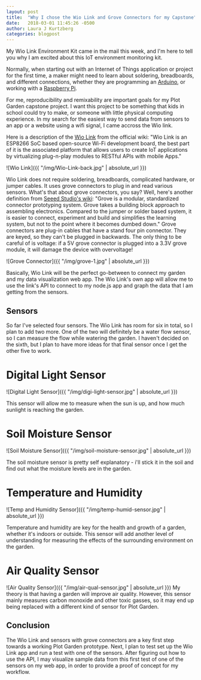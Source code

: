 ```yaml
---
layout: post
title:  "Why I chose the Wio Link and Grove Connectors for my Capstone"
date:   2018-03-01 11:45:26 -0500
author: Laura J Kurtzberg
categories: blogpost
---
```


My Wio Link Environment Kit came in the mail this week, and I'm here to tell you why I am
excited about this IoT environment monitoring kit.

Normally, when starting out with an Internet of Things application or project for the first
time, a maker might need to learn about soldering, breadboards, and different connections,
whether they are programming an [Arduino](https://www.arduino.cc/), or working with a [Raspberry Pi](https://www.raspberrypi.org/).

For me, reproducibility and remixability are important goals for my Plot Garden capstone project.
I want this project to be something that kids in school could try to make, or someone
with little physical computing experience. In my search for the easiest way to send
data from sensors to an app or a website using a wifi signal, I came accross the Wio link.

Here is a description of the [Wio Link](http://wiki.seeed.cc/Wio_Link/) from the official wiki:
"Wio Link is an ESP8266 SoC based open-source Wi-Fi development board, the best part of it is the associated platform that allows users to create IoT applications by virtualizing plug-n-play modules to RESTful APIs with mobile Apps."

![Wio Link]({{ "/img/Wio-Link-back.jpg" | absolute_url }})

Wio Link does not require soldering, breadboards, complicated hardware, or jumper cables. It uses grove connectors to
plug in and read various sensors. What's that about grove connectors, you say? Well, here's another definition from
[Seeed Studio's wiki](http://wiki.seeed.cc/Grove_System/):
"Grove is a modular, standardized connector prototyping system. Grove takes a building block approach to assembling electronics. Compared to the jumper or solder based system, it is easier to connect, experiment and build and simplifies the learning system, but not to the point where it becomes dumbed down."
Grove connectors are plug-in cables that have a stand four pin connector. They are keyed, so they can't be plugged in backwards.
The only thing to be careful of is voltage: if a 5V grove connector is plugged into a 3.3V grove module, it will damage the device with overvoltage!

![Grove Connector]({{ "/img/grove-1.jpg" | absolute_url }})

Basically, Wio Link will be the perfect go-between to connect my garden and my data visualization web app.
The Wio Link's own app will allow me to use the link's API to connect to my node.js app and graph the data
that I am getting from the sensors.

Sensors
-------

So far I've selected four sensors. The Wio Link has room for six in total, so I plan to add two more. One of the
two will definitely be a water flow sensor, so I can
measure the flow while watering the garden. I haven't decided on the sixth, but I plan to have more ideas for
that final sensor once I get the other five to work.


Digital Light Sensor
====================

![Digital Light Sensor]({{ "/img/digi-light-sensor.jpg" | absolute_url }})

This sensor will allow me to measure when the sun is up,
and how much sunlight is reaching the garden.


Soil Moisture Sensor
====================

![Soil Moisture Sensor]({{ "/img/soil-moisture-sensor.jpg" | absolute_url }})

The soil moisture sensor is pretty self explanatory - i'll stick it in the soil and find out what the moisture levels
are in the garden.


Temperature and Humidity
========================
![Temp and Humidity Sensor]({{ "/img/temp-humid-sensor.jpg" | absolute_url }})

Temperature and humidity are key for the health and growth of a garden, whether it's indoors or outside. This sensor will add another level of understanding for measuring the effects of the surrounding environment on the garden.


Air Quality Sensor
==================
![Air Quality Sensor]({{ "/img/air-qual-sensor.jpg" | absolute_url }})
My theory is that having a garden will improve air quality.
However, this sensor mainly measures carbon monoxide and other toxic gasses, so it may end up being replaced with a different kind of sensor for Plot Garden.


Conclusion
----------
The Wio Link and sensors with grove connectors are a key first step towards a working Plot Garden prototype. Next, I plan to test set up the Wio Link app and run a test with one of the sensors. After figuring out how to use the API, I may visualize sample data from this first test of one of the sensors on my web app, in order to provide a proof of concept for my workflow.
